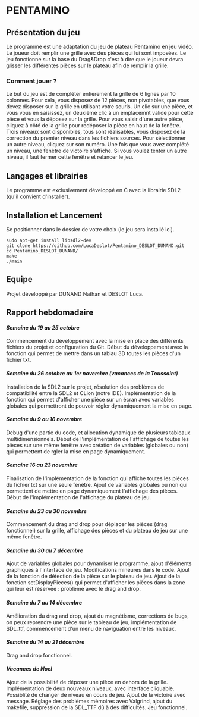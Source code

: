 # PENTAMINO
## Présentation du jeu
Le programme est une adaptation du jeu de plateau Pentamino en jeu vidéo.
Le joueur doit remplir une grille avec des pièces qui lui sont imposées. Le jeu fonctionne sur la base du Drag&Drop c'est à dire
que le joueur devra glisser les différentes pièces sur le plateau afin de remplir la grille.

### Comment jouer ?
Le but du jeu est de compléter entièrement la grille de 6 lignes par 10 colonnes. Pour cela, vous disposez de 12 pièces, non pivotables, que vous devez disposer sur la grille en utilisant votre souris. Un clic sur une pièce, et vous vous en saisissez, un deuxième clic à un emplacemnt valide pour cette pièce et vous la déposez sur la grille. Pour vous saisir d'une autre pièce, cliquez à côté de la grille pour redéposer la pièce en haut de la fenêtre. Trois niveaux sont disponibles, tous sont réalisables, vous disposez de la correction du premier niveau dans les fichiers sources. Pour sélectionner un autre niveau, cliquez sur son numéro. Une fois que vous avez complété un niveau, une fenêtre de victoire s'affiche. Si vous voulez tenter un autre niveau, il faut fermer cette fenêtre et relancer le jeu.

## Langages et librairies
Le programme est exclusivement développé en C avec la librairie SDL2 (qu'il convient d'installer).

## Installation et Lancement
Se positionner dans le dossier de votre choix (le jeu sera installé ici).<br>
```
sudo apt-get install libsdl2-dev
git clone https://github.com/LucaDeslot/Pentamino_DESLOT_DUNAND.git
cd Pentamino_DESLOT_DUNAND/
make
./main
```

## Equipe
Projet développé par DUNAND Nathan et DESLOT Luca.

## Rapport hebdomadaire
#### *Semaine du 19 au 25 octobre*
Commencement du développement avec la mise en place des différents fichiers du projet et configuration du Git. Début du développement avec la fonction qui permet de mettre dans un tablau 3D toutes les pièces d'un fichier txt.
#### *Semaine du 26 octobre au 1er novembre (vacances de la Toussaint)*
Installation de la SDL2 sur le projet, résolution des problèmes de compatibilité entre la SDL2 et CLion (notre IDE). Implémentation de la fonction qui permet d'afficher une pièce sur un écran avec variables globales qui permettront de pouvoir régler dynamiquement la mise en page.
#### *Semaine du 9 au 16 novembre*
Debug d'une partie du code, et allocation dynamique de plusieurs tableaux multidimensionnels. Début de l'implémentation de l'affichage de toutes les pièces sur une même fenêtre avec création de variables (globales ou non) qui permettent de rgler la mise en page dynamiquement.
#### *Semaine 16 au 23 novembre*
Finalisation de l'implémentation de la fonction qui affiche toutes les pièces du fichier txt sur une seule fenêtre. Ajout de variables globales ou non qui permettent de mettre en page dynamiquement l'affichage des pièces. Début de l'implémentation de l'affichage du plateau de jeu.

#### *Semaine du 23 au 30 novembre*
Commencement du drag and drop pour déplacer les pièces (drag fonctionnel) sur la grille, affichage des pièces et du plateau de jeu sur une même fenêtre.

#### *Semaine du 30 au 7 décembre*
Ajout de variables globales pour dynamiser le programme, ajout d'éléments graphiques à l'interface de jeu. Modifications mineures dans le code. Ajout de la fonction de détection de la pièce sur le plateau de jeu. Ajout de la fonction setDisplayPieces() qui permet d'afficher les pièces dans la zone qui leur est réservée : problème avec le drag and drop.

#### *Semaine du 7 au 14 décembre*
Amélioration du drag and drop, ajout du magnétisme, corrections de bugs, on peux reprendre une pièce sur le tableau de jeu, implémentation de SDL_ttf, commencement d'un menu de naviguation entre les niveaux.

#### *Semaine du 14 au 21 décembre*
Drag and drop fonctionnel.

#### *Vacances de Noel*
Ajout de la possibilité de déposer une pièce en dehors de la grille. Implémentation de deux nouveaux niveaux, avec interface cliquable. Possiblité de changer de niveau en cours de jeu. Ajout de la victoire avec message. Réglage des problèmes mémoires avec Valgrind, ajout du makefile, suppression de la SDL_TTF dû à des difficultés. Jeu fonctionnel.
